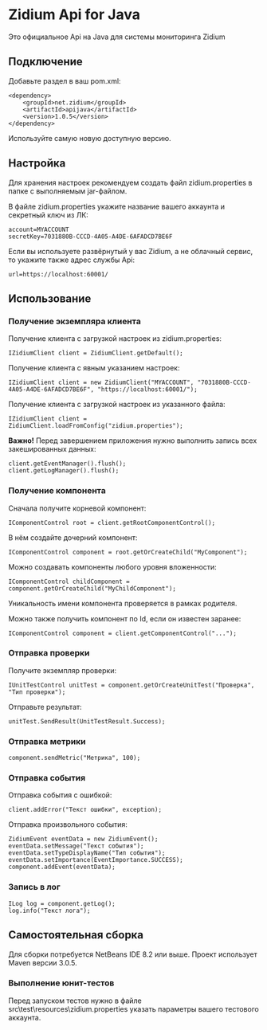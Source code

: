 # Zidium Api for Java
Это официальное Api на Java для системы мониторинга Zidium

## Подключение
Добавьте раздел в ваш pom.xml:

    <dependency>
        <groupId>net.zidium</groupId>
        <artifactId>apijava</artifactId>
        <version>1.0.5</version>
    </dependency>

Используйте самую новую доступную версию.

## Настройка
Для хранения настроек рекомендуем создать файл zidium.properties в папке с выполняемым jar-файлом.

В файле zidium.properties укажите название вашего аккаунта и секретный ключ из ЛК:

    account=MYACCOUNT
    secretKey=7031880B-CCCD-4A05-A4DE-6AFADCD7BE6F

Если вы используете развёрнутый у вас Zidium, а не облачный сервис, то укажите также адрес службы Api:

    url=https://localhost:60001/

## Использование

### Получение экземпляра клиента

Получение клиента с загрузкой настроек из zidium.properties:

    IZidiumClient client = ZidiumClient.getDefault();

Получение клиента с явным указанием настроек:

    IZidiumClient client = new ZidiumClient("MYACCOUNT", "7031880B-CCCD-4A05-A4DE-6AFADCD7BE6F", "https://localhost:60001/");

Получение клиента с загрузкой настроек из указанного файла:

    IZidiumClient client = ZidiumClient.loadFromConfig("zidium.properties");

**Важно!**
Перед завершением приложения нужно выполнить запись всех закешированных данных:

    client.getEventManager().flush();
    client.getLogManager().flush();

### Получение компонента

Сначала получите корневой компонент:

    IComponentControl root = client.getRootComponentControl();

В нём создайте дочерний компонент:

    IComponentControl component = root.getOrCreateChild("MyComponent");

Можно создавать компоненты любого уровня вложенности:

    IComponentControl childComponent = component.getOrCreateChild("MyChildComponent");

Уникальность имени компонента проверяется в рамках родителя.

Можно также получить компонент по Id, если он известен заранее:

    IComponentControl component = client.getComponentControl("...");

### Отправка проверки

Получите экземпляр проверки:

    IUnitTestControl unitTest = component.getOrCreateUnitTest("Проверка", "Тип проверки");

Отправьте результат:

    unitTest.SendResult(UnitTestResult.Success);

### Отправка метрики

    component.sendMetric("Метрика", 100);

### Отправка события

Отправка события с ошибкой:

    client.addError("Текст ошибки", exception);

Отправка произвольного события:

    ZidiumEvent eventData = new ZidiumEvent();
    eventData.setMessage("Текст события");
    eventData.setTypeDisplayName("Тип события");
    eventData.setImportance(EventImportance.SUCCESS);
    component.addEvent(eventData);

### Запись в лог

    ILog log = component.getLog();
    log.info("Текст лога");

## Самостоятельная сборка

Для сборки потребуется NetBeans IDE 8.2 или выше.
Проект использует Maven версии 3.0.5.

### Выполнение юнит-тестов

Перед запуском тестов нужно в файле src\test\resources\zidium.properties указать параметры вашего тестового аккаунта.
